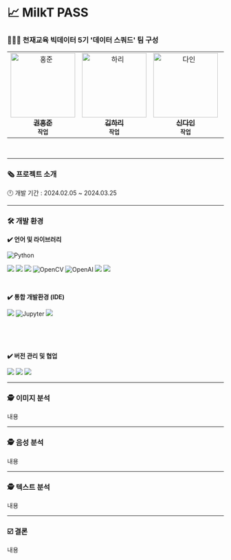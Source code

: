 # 📈 MilkT PASS

### **🧑‍🤝‍🧑 천재교육 빅데이터 5기 '데이터 스쿼드' 팀 구성**
<center>
<table>
  <tr>
    <td align="center">
      <a href="https://github.com/k-3730">
        <img src="https://github.com/k-3730.png" width="150px;" alt="홍준"/><br />
        <sub><b style="font-size: larger;">권홍준</b></sub>
      </a>
      <br />
      <sub><b>작업</b></sub>
    </td>
    <td align="center">
      <a href="https://github.com/hariqueen">
        <img src="https://github.com/hariqueen.png" width="150px;" alt="하리"/><br />
        <sub><b style="font-size: larger;">김하리</b></sub>
      </a>
      <br />
      <sub><b>작업</b></sub>
    </td>
    <td align="center">
      <a href="https://github.com/daini0i">
        <img src="https://github.com/daini0i.png" width="150px;" alt="다인"/><br />
        <sub><b style="font-size: larger;">신다인</b></sub>
      </a>
      <br />
      <sub><b>작업</b></sub>
    </td>
    <td align="center">
      <a href="https://github.com/surplus96">
        <img src="https://github.com/surplus96.png" width="150px;" alt="태영"/><br />
        <sub><b style="font-size: larger;">최태영</b></sub>
      </a>
      <br />
      <sub><b>작업</b></sub>
    </td>
  </tr>
</table>
</center>
<br/>

---

### **🗞️ 프로젝트 소개**
🕛 개발 기간 : 2024.02.05 ~ 2024.03.25

---

### **🛠 개발 환경**
**✔️ 언어 및 라이브러리**

<img alt="Python" src ="https://img.shields.io/badge/Python-3776AB.svg?&style=for-the-badge&logo=Python&logoColor=white"/> 

<img src="https://img.shields.io/badge/numpy-013243?style=for-the-badge&logo=numpy&logoColor=white"> <img src="https://img.shields.io/badge/pandas-15048?style=for-the-badge&logo=pandas&logoColor=white"> <img src="https://img.shields.io/badge/pytorch-EE4C2C?style=for-the-badge&logo=pytorch&logoColor=white"> <img alt="OpenCV" src ="https://img.shields.io/badge/OpenCV-5C3EE8.svg?&style=for-the-badge&logo=OpenCV&logoColor=white"/> <img alt="OpenAI" src ="https://img.shields.io/badge/OpenAI-412991.svg?&style=for-the-badge&logo=OpenAI&logoColor=white"/> <img src="https://img.shields.io/badge/ffmpeg-007808?style=for-the-badge&logo=ffmpeg&logoColor=white"> <img src="https://img.shields.io/badge/scikitlearn-F7931E?style=for-the-badge&logo=scikitlearn&logoColor=white">
 
<br>
 
**✔️ 통합 개발환경 (IDE)**

<img src="https://img.shields.io/badge/visualstudiocode-007ACC?style=for-the-badge&logo=visualstudiocode&logoColor=white"> <img alt="Jupyter" src ="https://img.shields.io/badge/Jupyter-F37626.svg?&style=for-the-badge&logo=Jupyter&logoColor=white"/> <img src="https://img.shields.io/badge/googlecolab-F9AB00?style=for-the-badge&logo=googlecolab&logoColor=white"> 

<br><br><br>

**✔️ 버전 관리 및 협업**

<img src="https://img.shields.io/badge/github-181717?style=for-the-badge&logo=github&logoColor=white"> <img src="https://img.shields.io/badge/notion-000000?style=for-the-badge&logo=notion&logoColor=white"> <img src="https://img.shields.io/badge/slack-4A154B?style=for-the-badge&logo=slack&logoColor=white">


---

### **🕵️ 이미지 분석**
내용

---

### **🕵️ 음성 분석**
내용

---

### **🕵️ 텍스트 분석**
내용

---

### **☑️ 결론**
내용


